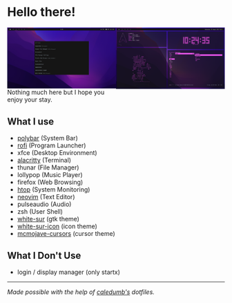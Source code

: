 # Hello there!
<img align="right" width="50%" src="./arch_screenshot.png">
<img align="right" width="50%" src="./rofi_screenshot.png">
Nothing much here but I hope you enjoy your stay.

## What I use
- [polybar](https://github.com/polybar/polybar/) (System Bar)
- [rofi](https://github.com/davatorium/rofi) (Program Launcher)
- xfce (Desktop Environment)
- [alacritty](https://github.com/alacritty/alacritty) (Terminal)
- thunar (File Manager)
- lollypop (Music Player)
- firefox (Web Browsing)
- [htop](https://github.com/htop-dev/htop) (System Monitoring)
- [neovim](https://github.com/neovim/neovim) (Text Editor)
- pulseaudio (Audio)
- zsh (User Shell)
- [white-sur](https://www.gnome-look.org/p/1403328/) (gtk theme)
- [white-sur-icon](https://www.pling.com/p/1405756/) (icon theme)
- [mcmojave-cursors](https://www.gnome-look.org/p/1355701) (cursor theme)

## What I Don't Use
- login / display manager (only startx)

----

*Made possible with the help of [caledumb's](https://github.com/calesdumb/dotfiles) dotfiles.*
